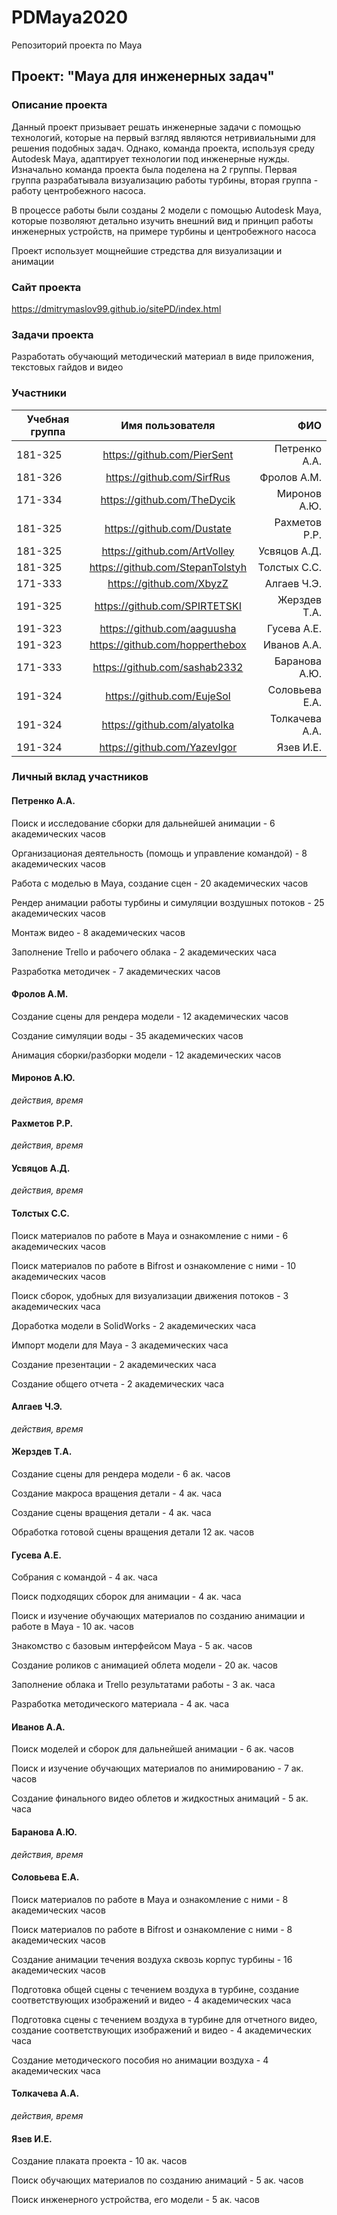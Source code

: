 # PDMaya2020
Репозиторий проекта по Maya

## Проект: "Maya для инженерных задач"

### Описание проекта
Данный проект призывает решать инженерные задачи с помощью технологий, которые на первый взгляд являются нетривиальными для решения подобных задач. Однако, команда проекта, используя среду Autodesk Maya, адаптирует технологии под инженерные нужды. Изначально команда проекта была поделена на 2 группы. Первая группа разрабатывала визуализацию работы турбины, вторая группа - работу центробежного насоса.

В процессе работы были созданы 2 модели с помощью Autodesk Maya, которые позволяют детально изучить внешний вид и принцип работы инженерных устройств, на примере турбины и центробежного насоса

Проект использует мощнейшие стредства для визуализации и анимации

### Сайт проекта
https://dmitrymaslov99.github.io/sitePD/index.html

### Задачи проекта
Разработать обучающий методический материал в виде приложения, текстовых гайдов и видео

### Участники
| Учебная группа | Имя пользователя | ФИО |
| ------------- | :------------------: | -----: |
| 181-325 | https://github.com/PierSent | Петренко А.А.|
| 181-326 | https://github.com/SirfRus | Фролов А.М.|
| 171-334 | https://github.com/TheDycik | Миронов А.Ю.|
| 181-325 | https://github.com/Dustate | Рахметов Р.Р.|
| 181-325 | https://github.com/ArtVolley | Усвяцов А.Д.|
| 181-325 | https://github.com/StepanTolstyh | Толстых С.С.|
| 171-333 | https://github.com/XbyzZ | Алгаев Ч.Э.|
| 191-325 | https://github.com/SPIRTETSKI | Жерздев Т.А.|
| 191-323 | https://github.com/aaguusha | Гусева А.Е.|
| 191-323 | https://github.com/hopperthebox | Иванов А.А.|
| 171-333 | https://github.com/sashab2332 | Баранова А.Ю.|
| 191-324 | https://github.com/EujeSol | Соловьева Е.А.|
| 191-324 | https://github.com/alyatolka | Толкачева А.А.|
| 191-324 | https://github.com/YazevIgor | Язев И.Е.|

### Личный вклад участников
#### Петренко А.А.
Поиск и исследование сборки для дальнейшей анимации - 6 академических часов

Организационая деятельность (помощь и управление командой) - 8 академических часов

Работа с моделью в Maya, создание сцен - 20 академических часов

Рендер анимации работы турбины и симуляции воздушных потоков - 25 академических часов

Монтаж видео - 8 академических часов

Заполнение Trello и рабочего облака - 2 академических часа

Разработка методичек - 7 академических часов

#### Фролов А.М.
Создание сцены для рендера модели - 12 академических часов

Создание симуляции воды - 35 академических часов

Анимация сборки/разборки модели - 12 академических часов

#### Миронов А.Ю.
*действия, время*

#### Рахметов Р.Р.
*действия, время*

#### Усвяцов А.Д.
*действия, время*

#### Толстых С.С.
Поиск материалов по работе в Maya и ознакомление с ними - 6 академических часов

Поиск материалов по работе в Bifrost и ознакомление с ними - 10 академических часов

Поиск сборок, удобных для визуализации движения потоков - 3 академических часа

Доработка модели в SolidWorks - 2 академических часа

Импорт модели для Maya - 3 академических часа 

Создание презентации - 2 академических часа

Создание общего отчета - 2 академических часа


#### Алгаев Ч.Э.
*действия, время*

#### Жерздев Т.А.
Создание сцены для рендера модели - 6 ак. часов

Создание макроса вращения детали - 4 ак. часа

Создание сцены вращения детали - 4 ак. часа

Обработка готовой сцены вращения детали 12 ак. часов

#### Гусева А.Е.
Собрания с командой - 4 ак. часа

Поиск подходящих сборок для анимации - 4 ак. часа

Поиск и изучение обучающих материалов по созданию анимации и работе в Maya - 10 ак. часов

Знакомство с базовым интерфейсом Maya - 5 ак. часов

Создание роликов с анимацией облета модели - 20 ак. часов

Заполнение облака и Trello результатами работы - 3 ак. часа 

Разработка методического материала - 4 ак. часа

#### Иванов А.А.
Поиск моделей и сборок для дальнейшей анимации - 6 ак. часов

Поиск и изучение обучающих материалов по анимированию - 7 ак. часов

Создание финального видео облетов и жидкостных анимаций - 5 ак. часа

#### Баранова А.Ю.
*действия, время*

#### Соловьева Е.А.
Поиск материалов по работе в Maya и ознакомление с ними - 8 академических часов

Поиск материалов по работе в Bifrost и ознакомление с ними - 8 академических часов

Создание анимации течения воздуха сквозь корпус турбины - 16 академических часов

Подготовка общей сцены с течением воздуха в турбине, создание соответствующих изображений и видео - 4 академических часа

Подготовка сцены с течением воздуха в турбине для отчетного видео, создание соответствующих изображений и видео - 4 академических часа

Создание методического пособия но анимации воздуха - 4 академических часа

#### Толкачева А.А.
*действия, время*

#### Язев И.Е.
Создание плаката проекта - 10 ак. часов

Поиск обучающих материалов по созданию анимаций - 5 ак. часов

Поиск инженерного устройства, его модели - 5 ак. часов
